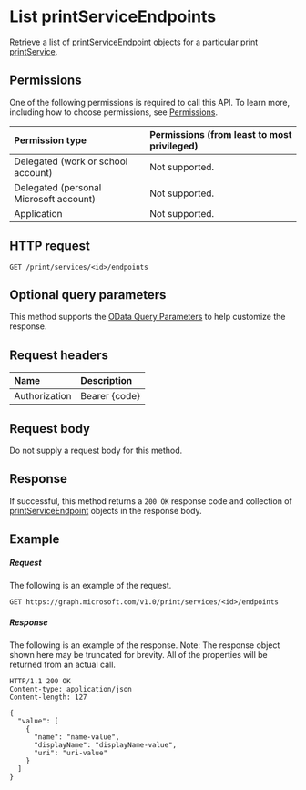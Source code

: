 # List printServiceEndpoints

Retrieve a list of [printServiceEndpoint](../resources/printserviceendpoint.md) objects for a particular print [printService](../resources/printservice.md).

## Permissions
One of the following permissions is required to call this API. To learn more, including how to choose permissions, see [Permissions](../../../concepts/permissions_reference.md).

|Permission type                        | Permissions (from least to most privileged)              |
|:--------------------------------------|:---------------------------------------------------------|
|Delegated (work or school account)     | Not supported. |
|Delegated (personal Microsoft account) | Not supported. |
|Application                            | Not supported. |

## HTTP request
<!-- { "blockType": "ignored" } -->
```http
GET /print/services/<id>/endpoints
```
## Optional query parameters
This method supports the [OData Query Parameters](http://graph.microsoft.io/docs/overview/query_parameters) to help customize the response.

## Request headers
| Name      |Description|
|:----------|:----------|
| Authorization | Bearer {code} |

## Request body
Do not supply a request body for this method.
## Response
If successful, this method returns a `200 OK` response code and collection of [printServiceEndpoint](../resources/printserviceendpoint.md) objects in the response body.
## Example
##### Request
The following is an example of the request.
<!-- {
  "blockType": "request",
  "name": "get_endpoints"
}-->
```http
GET https://graph.microsoft.com/v1.0/print/services/<id>/endpoints
```
##### Response
The following is an example of the response. Note: The response object shown here may be truncated for brevity. All of the properties will be returned from an actual call.
<!-- {
  "blockType": "response",
  "truncated": true,
  "@odata.type": "microsoft.graph.print.printServiceEndpoint",
  "isCollection": true
} -->
```http
HTTP/1.1 200 OK
Content-type: application/json
Content-length: 127

{
  "value": [
    {
      "name": "name-value",
      "displayName": "displayName-value",
      "uri": "uri-value"
    }
  ]
}
```

<!-- uuid: 8fcb5dbc-d5aa-4681-8e31-b001d5168d79
2015-10-25 14:57:30 UTC -->
<!-- {
  "type": "#page.annotation",
  "description": "List endpoints",
  "keywords": "",
  "section": "documentation",
  "tocPath": ""
}-->